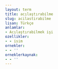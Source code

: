 ```yaml
---
layout: term
title: acılaştırabilme
slug: acilastirabilme
lisan: Türkçe
anlamlar:
- Acılaştırabilmek işi
ozellikler:
- - isim
ornekler:
- - ''
orneklerkaynak:
- - ''
---
```

